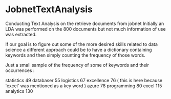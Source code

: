 # JobnetTextAnalysis
Conducting Text Analysis on the retrieve documents from jobnet
Initially an LDA was performed on the 800 documents but not much information of use was extracted.

If our goal is to figure out some of the more desired skills related to data science a different approach could be to have a
dictionary containing keywords and then simply counting the frequency of those words.

Just a small sample of the frequency of some of keywords and their occurrences : 

statistics 49
databaser 55
logistics 67
excellence 76 ( this is here because 'excel' was mentioned as a key word ) 
azure 78
programming 80
excel 115
analytics 130

